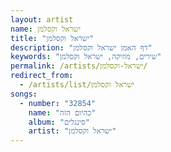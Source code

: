 ```yaml
---
layout: artist
name: ישראל וקסלמן
title: "ישראל וקסלמן"
description: "דף האמן ישראל וקסלמן"
keywords: "שירים, מוזיקה, ישראל וקסלמן"
permalink: /artists/ישראל-וקסלמן/
redirect_from:
  - /artists/list/ישראל וקסלמן
songs:
  - number: "32854"
    name: "כהיום הזה"
    album: "סינגלים"
    artist: "ישראל וקסלמן"
---
```

